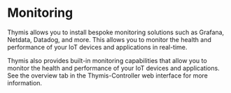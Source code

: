 # Monitoring

Thymis allows you to install bespoke monitoring solutions such as Grafana, Netdata, Datadog, and more.
This allows you to monitor the health and performance of your IoT devices and applications in real-time.

Thymis also provides built-in monitoring capabilities that allow you to monitor the health and performance of your IoT devices and applications.
See the overview tab in the Thymis-Controller web interface for more information.
